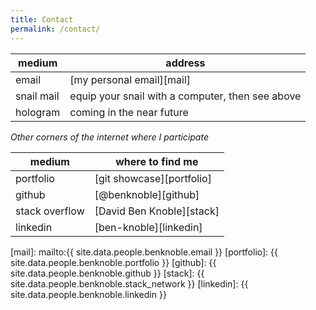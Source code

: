 ```yaml
---
title: Contact
permalink: /contact/
---
```


| medium | address |
|--------|---------|
| email | [my personal email][mail] |
| snail mail | equip your snail with a computer, then see above |
| hologram | coming in the near future |

*Other corners of the internet where I participate*

| medium | where to find me |
|--------|---------|
| portfolio | [git showcase][portfolio] |
| github | [@benknoble][github] |
| stack overflow | [David Ben Knoble][stack] |
| linkedin | [ben-knoble][linkedin] |


[mail]: mailto:{{ site.data.people.benknoble.email }}
[portfolio]: {{ site.data.people.benknoble.portfolio }}
[github]: {{ site.data.people.benknoble.github }}
[stack]: {{ site.data.people.benknoble.stack_network }}
[linkedin]: {{ site.data.people.benknoble.linkedin }}
